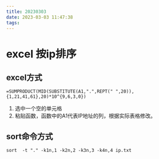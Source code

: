 ```yaml
---
title: 20230303
date: 2023-03-03 11:47:38
tags:
---
```

# excel 按ip排序

## excel方式
`=SUMPRODUCT(MID(SUBSTITUTE(A1,".",REPT(" ",20)),{1,21,41,61},20)*10^{9,6,3,0})
`
1. 选中一个空的单元格
2. 粘贴函数，函数中的A1代表IP地址的列，根据实际表格修改。

## sort命令方式
`sort  -t "." -k1n,1 -k2n,2 -k3n,3 -k4n,4 ip.txt`

